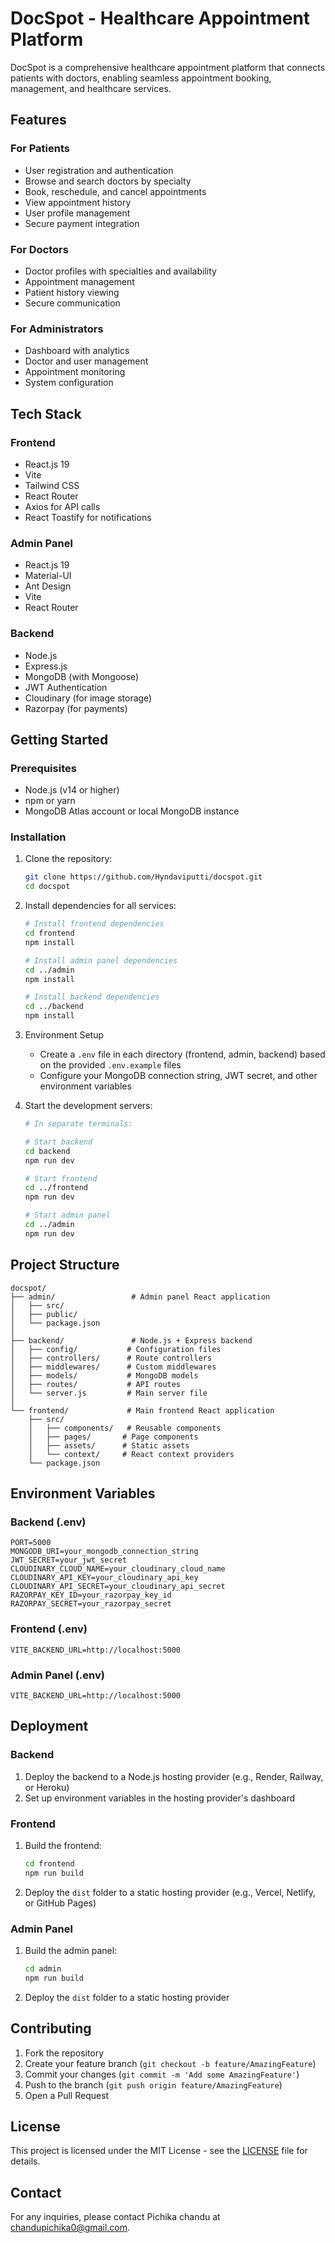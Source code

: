 # DocSpot - Healthcare Appointment Platform

DocSpot is a comprehensive healthcare appointment platform that connects patients with doctors, enabling seamless appointment booking, management, and healthcare services.

## Features

### For Patients
- User registration and authentication
- Browse and search doctors by specialty
- Book, reschedule, and cancel appointments
- View appointment history
- User profile management
- Secure payment integration

### For Doctors
- Doctor profiles with specialties and availability
- Appointment management
- Patient history viewing
- Secure communication

### For Administrators
- Dashboard with analytics
- Doctor and user management
- Appointment monitoring
- System configuration

## Tech Stack

### Frontend
- React.js 19
- Vite
- Tailwind CSS
- React Router
- Axios for API calls
- React Toastify for notifications

### Admin Panel
- React.js 19
- Material-UI
- Ant Design
- Vite
- React Router

### Backend
- Node.js
- Express.js
- MongoDB (with Mongoose)
- JWT Authentication
- Cloudinary (for image storage)
- Razorpay (for payments)

## Getting Started

### Prerequisites
- Node.js (v14 or higher)
- npm or yarn
- MongoDB Atlas account or local MongoDB instance

### Installation

1. Clone the repository:
   ```bash
   git clone https://github.com/Hyndaviputti/docspot.git
   cd docspot
   ```

2. Install dependencies for all services:
   ```bash
   # Install frontend dependencies
   cd frontend
   npm install
   
   # Install admin panel dependencies
   cd ../admin
   npm install
   
   # Install backend dependencies
   cd ../backend
   npm install
   ```

3. Environment Setup
   - Create a `.env` file in each directory (frontend, admin, backend) based on the provided `.env.example` files
   - Configure your MongoDB connection string, JWT secret, and other environment variables

4. Start the development servers:
   ```bash
   # In separate terminals:
   
   # Start backend
   cd backend
   npm run dev
   
   # Start frontend
   cd ../frontend
   npm run dev
   
   # Start admin panel
   cd ../admin
   npm run dev
   ```

## Project Structure

```
docspot/
├── admin/                 # Admin panel React application
│   ├── src/
│   ├── public/
│   └── package.json
│
├── backend/               # Node.js + Express backend
│   ├── config/           # Configuration files
│   ├── controllers/      # Route controllers
│   ├── middlewares/      # Custom middlewares
│   ├── models/           # MongoDB models
│   ├── routes/           # API routes
│   └── server.js         # Main server file
│
└── frontend/             # Main frontend React application
    ├── src/
    │   ├── components/   # Reusable components
    │   ├── pages/       # Page components
    │   ├── assets/      # Static assets
    │   └── context/     # React context providers
    └── package.json
```

## Environment Variables

### Backend (.env)
```
PORT=5000
MONGODB_URI=your_mongodb_connection_string
JWT_SECRET=your_jwt_secret
CLOUDINARY_CLOUD_NAME=your_cloudinary_cloud_name
CLOUDINARY_API_KEY=your_cloudinary_api_key
CLOUDINARY_API_SECRET=your_cloudinary_api_secret
RAZORPAY_KEY_ID=your_razorpay_key_id
RAZORPAY_SECRET=your_razorpay_secret
```

### Frontend (.env)
```
VITE_BACKEND_URL=http://localhost:5000
```

### Admin Panel (.env)
```
VITE_BACKEND_URL=http://localhost:5000
```

## Deployment

### Backend
1. Deploy the backend to a Node.js hosting provider (e.g., Render, Railway, or Heroku)
2. Set up environment variables in the hosting provider's dashboard

### Frontend
1. Build the frontend:
   ```bash
   cd frontend
   npm run build
   ```
2. Deploy the `dist` folder to a static hosting provider (e.g., Vercel, Netlify, or GitHub Pages)

### Admin Panel
1. Build the admin panel:
   ```bash
   cd admin
   npm run build
   ```
2. Deploy the `dist` folder to a static hosting provider

## Contributing

1. Fork the repository
2. Create your feature branch (`git checkout -b feature/AmazingFeature`)
3. Commit your changes (`git commit -m 'Add some AmazingFeature'`)
4. Push to the branch (`git push origin feature/AmazingFeature`)
5. Open a Pull Request

## License

This project is licensed under the MIT License - see the [LICENSE](LICENSE) file for details.

## Contact

For any inquiries, please contact Pichika chandu at chandupichika0@gmail.com.
